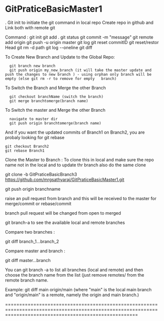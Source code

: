 # GitPraticeBasicMaster1
.
Git init to initiate the git command in local repo
Create repo in github
and Link both with remote git

Command :
git init
git add . 
git status 
git commit -m "message" 
git remote add origin <gir url>
git push -u origin master
git log
git reset commitID
git reset/restor Head 
git rm -d path
git log --oneline
git diff

To Create New Branch and Update to the Global Repo: 

	  git branch new branch 
	  git push origin my_new_branch (it will take the master update and push the changes to new branch ) - using orphan only branch will be empty (else git rm -r to remove for empty   branch)
	 
To Switch the Branch and Merge the other Branch 

	  git checkout branchName (switch the branch)
	  git merge branchtomerge(branch name)
      
To Switch the master and Merge the other Branch 

	  navigate to master dir
	  git push origin branchtomerge(branch name)
  
And if you want the updated commits of Branch1 on Branch2, you are probaly looking for git rebase

	git checkout Branch2
	git rebase Branch1
  
Clone the Master to Branch : To clone this in local and make sure the repo name not in the local and to update thr branch also do the same clone
  
  git clone -b GitPraticeBasicBranch3 https://github.com/mrgsathyaraj/GitPraticeBasicMaster1.git
  
  git push origin branchname
  
  raise an  pull request from branch and this will be received to the master for merge/commit or rebase/commit
  
  branch pull request will be changed from open to  merged
  
git branch-a to see the available local and remote branches

Compare two branches :

  git diff branch_1...branch_2
  
Compare master and branch :

  git diff master...branch
  
You can git branch -a to list all branches (local and remote) and then choose the branch name from the list (just remove remotes/ from the remote branch name.

Example: git diff main origin/main (where "main" is the local main branch and "origin/main" is a remote, namely the origin and main branch.)
  
===========================================================================================================================================================
  



